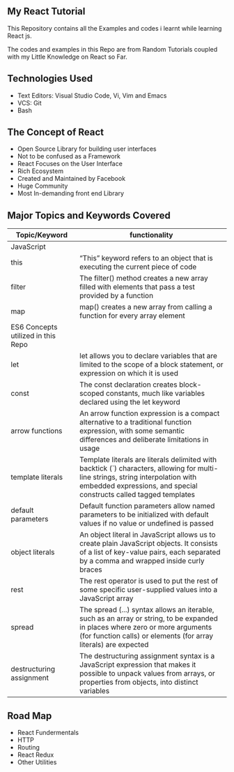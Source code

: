 ## My React Tutorial

This Repository contains all the Examples and codes i learnt while learning React js.

The codes and examples in this Repo are from Random Tutorials coupled with my Little Knowledge on React so Far.

## Technologies Used

- Text Editors: Visual Studio Code, Vi, Vim and Emacs
- VCS: Git
- Bash

## The Concept of React

- Open Source Library for building user interfaces
- Not to be confused as a Framework
- React Focuses on the User Interface
- Rich Ecosystem
- Created and Maintained by Facebook
- Huge Community
- Most In-demanding front end Library

## Major Topics and Keywords Covered

| Topic/Keyword                      | functionality                                                                                                                                                                                          |
| ---------------------------------- | ------------------------------------------------------------------------------------------------------------------------------------------------------------------------------------------------------ |
| JavaScript                         |
| this                               | “This” keyword refers to an object that is executing the current piece of code                                                                                                                         |
| filter                             | The filter() method creates a new array filled with elements that pass a test provided by a function                                                                                                   |
| map                                | map() creates a new array from calling a function for every array element                                                                                                                              |
| ES6 Concepts utilized in this Repo |
| let                                | let allows you to declare variables that are limited to the scope of a block statement, or expression on which it is used                                                                              |
| const                              | The const declaration creates block-scoped constants, much like variables declared using the let keyword                                                                                               |
| arrow functions                    | An arrow function expression is a compact alternative to a traditional function expression, with some semantic differences and deliberate limitations in usage                                         |
| template literals                  | Template literals are literals delimited with backtick (`) characters, allowing for multi-line strings, string interpolation with embedded expressions, and special constructs called tagged templates |
| default parameters                 | Default function parameters allow named parameters to be initialized with default values if no value or undefined is passed                                                                            |
| object literals                    | An object literal in JavaScript allows us to create plain JavaScript objects. It consists of a list of key-value pairs, each separated by a comma and wrapped inside curly braces                      |
| rest                               | The rest operator is used to put the rest of some specific user-supplied values into a JavaScript array                                                                                                |
| spread                             | The spread (...) syntax allows an iterable, such as an array or string, to be expanded in places where zero or more arguments (for function calls) or elements (for array literals) are expected       |
| destructuring assignment           | The destructuring assignment syntax is a JavaScript expression that makes it possible to unpack values from arrays, or properties from objects, into distinct variables                                |

## Road Map

- React Fundermentals
- HTTP
- Routing
- React Redux
- Other Utilities

